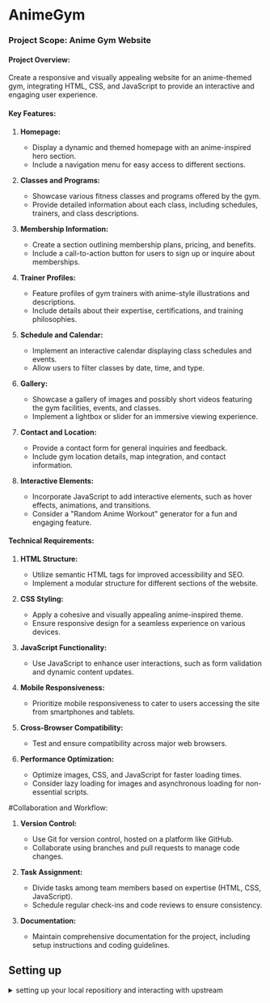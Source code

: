 # AnimeGym

### Project Scope: Anime Gym Website

#### Project Overview:
Create a responsive and visually appealing website for an anime-themed gym, integrating HTML, CSS, and JavaScript to provide an interactive and engaging user experience.


#### Key Features:

1. **Homepage:**
   - Display a dynamic and themed homepage with an anime-inspired hero section.
   - Include a navigation menu for easy access to different sections.

2. **Classes and Programs:**
   - Showcase various fitness classes and programs offered by the gym.
   - Provide detailed information about each class, including schedules, trainers, and class descriptions.

3. **Membership Information:**
   - Create a section outlining membership plans, pricing, and benefits.
   - Include a call-to-action button for users to sign up or inquire about memberships.

4. **Trainer Profiles:**
   - Feature profiles of gym trainers with anime-style illustrations and descriptions.
   - Include details about their expertise, certifications, and training philosophies.

5. **Schedule and Calendar:**
   - Implement an interactive calendar displaying class schedules and events.
   - Allow users to filter classes by date, time, and type.

6. **Gallery:**
   - Showcase a gallery of images and possibly short videos featuring the gym facilities, events, and classes.
   - Implement a lightbox or slider for an immersive viewing experience.

7. **Contact and Location:**
   - Provide a contact form for general inquiries and feedback.
   - Include gym location details, map integration, and contact information.

8. **Interactive Elements:**
   - Incorporate JavaScript to add interactive elements, such as hover effects, animations, and transitions.
   - Consider a "Random Anime Workout" generator for a fun and engaging feature.

#### Technical Requirements:

1. **HTML Structure:**
   - Utilize semantic HTML tags for improved accessibility and SEO.
   - Implement a modular structure for different sections of the website.

2. **CSS Styling:**
   - Apply a cohesive and visually appealing anime-inspired theme.
   - Ensure responsive design for a seamless experience on various devices.

3. **JavaScript Functionality:**
   - Use JavaScript to enhance user interactions, such as form validation and dynamic content updates.

4. **Mobile Responsiveness:**
   - Prioritize mobile responsiveness to cater to users accessing the site from smartphones and tablets.

5. **Cross-Browser Compatibility:**
   - Test and ensure compatibility across major web browsers.

6. **Performance Optimization:**
   - Optimize images, CSS, and JavaScript for faster loading times.
   - Consider lazy loading for images and asynchronous loading for non-essential scripts.

#Collaboration and Workflow:

1. **Version Control:**
   - Use Git for version control, hosted on a platform like GitHub.
   - Collaborate using branches and pull requests to manage code changes.

2. **Task Assignment:**
   - Divide tasks among team members based on expertise (HTML, CSS, JavaScript).
   - Schedule regular check-ins and code reviews to ensure consistency.

3. **Documentation:**
   - Maintain comprehensive documentation for the project, including setup instructions and coding guidelines.
  
## Setting up

<details>  
<summary> setting up your local repositiory and interacting with upstream</summary>

   
### Forking the Repository:

1. **Fork the Repository:**
   - Go to the GitHub page of the repository you want to contribute to.
   - Click the "Fork" button in the upper right corner to create your own copy of the repository.

2. **Clone Your Forked Repository:**
   - Clone the forked repository to your local machine.
     ```bash
     git clone https://github.com/your-username/your-forked-repo.git
     cd your-forked-repo
     ```

### Setting Up Remote Upstream:

3. **Add Upstream Remote:**
   - Add the original repository as the upstream remote to stay updated with changes.
     ```bash
     git remote add upstream https://github.com/original-repo-owner/original-repo.git
     ```

4. **Verify Remotes:**
   - Verify that both origin (your fork) and upstream (original repository) remotes are correctly set.
     ```bash
     git remote -v
     ```

### Collaborating and Developing:

5. **Create a Branch:**
   - Create a new branch for your feature or bug fix.
     ```bash
     git checkout -b feature-branch
     ```

6. **Make Changes:**
   - Make changes to the codebase.

7. **Commit Changes:**
   - Commit your changes with descriptive commit messages.
     ```bash
     git add .
     git commit -m "Your commit message"
     ```

8. **Push Changes to Your Fork:**
   - Push your changes to your forked repository.
     ```bash
     git push origin feature-branch
     ```

### Collaborating and Contributing:

9. **Open a Pull Request:**
   - Go to your forked repository on GitHub.
   - Open a Pull Request (PR) to the original repository.
   - Provide a detailed description of your changes.

10. **Review and Merge:**
    - Wait for code reviews and address any feedback.
    - Once approved, the repository owner can merge your changes.

### Keeping Your Fork Updated:

11. **Fetch Upstream Changes:**
    - Regularly fetch changes from the upstream repository.
      ```bash
      git fetch upstream
      ```

12. **Merge Upstream Changes:**
    - Merge the upstream changes into your local main branch.
      ```bash
      git checkout main
      git merge upstream/main
      ```

13. **Push Upstream Changes to Your Fork:**
    - Push the merged changes to your fork.
      ```bash
      git push origin main
      ```
      
</details>
